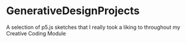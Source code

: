 # GenerativeDesignProjects
A selection of p5.js sketches that I really took a liking to throughout my Creative Coding Module
